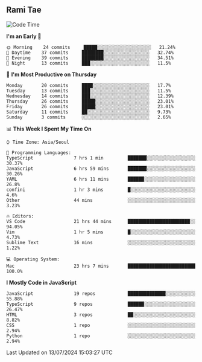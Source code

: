## Rami Tae

<!--START_SECTION:waka-->
![Code Time](http://img.shields.io/badge/Code%20Time-1%2C461%20hrs%2050%20mins-blue)

**I'm an Early 🐤** 

```text
🌞 Morning    24 commits     █████░░░░░░░░░░░░░░░░░░░░   21.24% 
🌆 Daytime    37 commits     ████████░░░░░░░░░░░░░░░░░   32.74% 
🌃 Evening    39 commits     ████████░░░░░░░░░░░░░░░░░   34.51% 
🌙 Night      13 commits     ███░░░░░░░░░░░░░░░░░░░░░░   11.5%

```
📅 **I'm Most Productive on Thursday** 

```text
Monday       20 commits     ████░░░░░░░░░░░░░░░░░░░░░   17.7% 
Tuesday      13 commits     ███░░░░░░░░░░░░░░░░░░░░░░   11.5% 
Wednesday    14 commits     ███░░░░░░░░░░░░░░░░░░░░░░   12.39% 
Thursday     26 commits     █████░░░░░░░░░░░░░░░░░░░░   23.01% 
Friday       26 commits     █████░░░░░░░░░░░░░░░░░░░░   23.01% 
Saturday     11 commits     ██░░░░░░░░░░░░░░░░░░░░░░░   9.73% 
Sunday       3 commits      ░░░░░░░░░░░░░░░░░░░░░░░░░   2.65%

```


📊 **This Week I Spent My Time On** 

```text
⌚︎ Time Zone: Asia/Seoul

💬 Programming Languages: 
TypeScript               7 hrs 1 min         ███████░░░░░░░░░░░░░░░░░░   30.37% 
JavaScript               6 hrs 59 mins       ███████░░░░░░░░░░░░░░░░░░   30.26% 
YAML                     6 hrs 11 mins       ██████░░░░░░░░░░░░░░░░░░░   26.8% 
confini                  1 hr 3 mins         █░░░░░░░░░░░░░░░░░░░░░░░░   4.6% 
Other                    44 mins             ░░░░░░░░░░░░░░░░░░░░░░░░░   3.23%

🔥 Editors: 
VS Code                  21 hrs 44 mins      ███████████████████████░░   94.05% 
Vim                      1 hr 5 mins         █░░░░░░░░░░░░░░░░░░░░░░░░   4.73% 
Sublime Text             16 mins             ░░░░░░░░░░░░░░░░░░░░░░░░░   1.22%

💻 Operating System: 
Mac                      23 hrs 7 mins       █████████████████████████   100.0%

```

**I Mostly Code in JavaScript** 

```text
JavaScript               19 repos            ██████████████░░░░░░░░░░░   55.88% 
TypeScript               9 repos             ██████░░░░░░░░░░░░░░░░░░░   26.47% 
HTML                     3 repos             ██░░░░░░░░░░░░░░░░░░░░░░░   8.82% 
CSS                      1 repo              ░░░░░░░░░░░░░░░░░░░░░░░░░   2.94% 
Python                   1 repo              ░░░░░░░░░░░░░░░░░░░░░░░░░   2.94%

```



 Last Updated on 13/07/2024 15:03:27 UTC
<!--END_SECTION:waka-->
